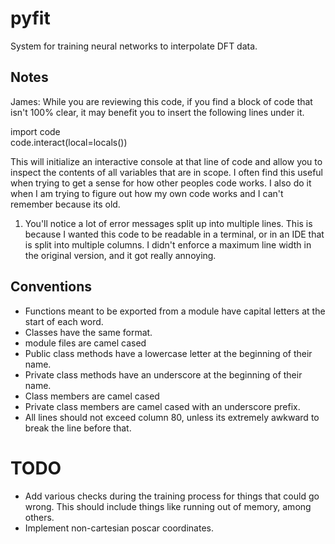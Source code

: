 # pyfit
System for training neural networks to interpolate DFT data. 

## Notes

James: While you are reviewing this code, if you find a block of code that isn't 100% clear, it may benefit you to insert the following lines under it.

  import code  
  code.interact(local=locals())

This will initialize an interactive console at that line of code and allow you to inspect the contents of all variables that are in scope. I often find this useful when trying to get a sense for how other peoples code works. I also do it when I am trying to figure out how my own code works and I can't remember because its old.

1) You'll notice a lot of error messages split up into multiple lines. This is because I wanted this code to be readable in a terminal, or in an IDE that is split into multiple columns. I didn't enforce a maximum line width in the original version, and it got really annoying.

## Conventions

* Functions meant to be exported from a module have capital letters at the start of each word.
* Classes have the same format.
* module files are camel cased
* Public class methods have a lowercase letter at the beginning of their name.
* Private class methods have an underscore at the beginning of their name.
* Class members are camel cased
* Private class members are camel cased with an underscore prefix.
* All lines should not exceed column 80, unless its extremely awkward to break the line before that.

# TODO

- Add various checks during the training process for things that could go wrong.
   This should include things like running out of memory, among others.
- Implement non-cartesian poscar coordinates.
